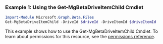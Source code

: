 ### Example 1: Using the Get-MgBetaDriveItemChild Cmdlet
```powershell
Import-Module Microsoft.Graph.Beta.Files
Get-MgBetaDriveItemChild -DriveId $driveId -DriveItemId $driveItemId
```
This example shows how to use the Get-MgBetaDriveItemChild Cmdlet.
To learn about permissions for this resource, see the [permissions reference](/graph/permissions-reference).
